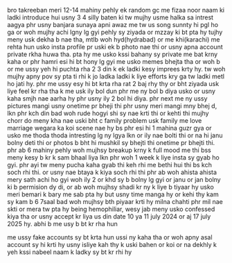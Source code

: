bro takreeban meri 12-14 mahiny pehly ek random gc me fizaa noor  naam ki ladki introduce hui usny 3 4 silly baten ki tw mujhy usme halka sa intrest aagya phr usny banjara sunaya apni awaz me tw us song sunnty hi pgl ho ga or woh mujhy achi lgny lg gyi pehly sy ziyada or mzzay ki bt pta hy tujhy meny usk dekha b nae tha, mtlb woh hyd(hydrabad) or me khi(karachi) me rehta hun usko insta profile pr uski ek b photo nae thi or  usny apna account private rkha huwa tha. pta hy me usko kssi bahany sy private me bat krny kaha or phr hamri esi hi bt hony lg gyi me usko memes bhejta tha or woh b or me ussy yeh hi puchta rha  2 3 din k ek ladki kesy imprees krty hy. tw woh mujhy apny pov sy pta ti rhi k jo ladka ladki k liye efforts kry ga tw ladki metl ho jati hy. phr me ussy esy hi bt krta rha rat 2 baj rhy thy or bht ziyada usk liye feel kr rha tha k me usk ily bol dun phr me ny bol b diya usko or usny kaha smjh nae aarha hy phr usny ily 2 bol hi diya. phr next me ny ussy pictures mangi usny onetime pr bheji thi phr usny meri mangi mny bhej d,  lkn phr kch din bad woh rude hogyi shi sy nae krti thi or kehti thi mujhy chorr do meny kha nae uski bht c family problem usk family me love marriage wegara ka koi scene nae hy bs phr esi hi 1 mahina guzr gya or usko me thoda thoda intresting lg ny lgya lkn or ily nae bolti thi or na hi janu bolny deti thi or photos b bht hi mushkil sy bhejti thi onetime pr bhejti thi. phr ab 6 mahiny pehly woh mujhsy breakup krny k full mood me thi bss meny kesy b kr k sam bhaal liya lkn phr woh 1 week k liye insta sy gyab ho gyi. phr ayi tw  meny pucha kaha gyab thi keh rhi me bethi hui thi  bs kch soch rhi thi. or usny nae btaya k kiya soch rhi thi phr ab woh ahista ahista mery sath achi ho gyi woh ily 2 or khd sy b bolny lg gyi or janu or jan bolny ki b permision dy di, or ab woh mujhsy shadi kr ny k liye b tiyaar hy usko meri bemari k bary me sab pta hy but usny time manga hy or kehi thy kam sy kam b 6 7saal bad woh mujhsy bth piyaar krti hy milna chahti phr mil nae skti or mera tw pta hy being hemophiliar,   wesy jab meny usko confessed kiya tha or usny accept kr liya us din date 10 ya 11 july 2024 or aj 17 july  2025 hy. abhi b me usy b bt kr rha hun

me ussy fake accounts sy bt krta hun ussi ny kaha tha or woh apny asal account sy hi krti hy
usny isliye kah thy k uski bahen or koi or na dekhly k yeh kssi nabeel naam  k ladky sy bt kr rhi hy
